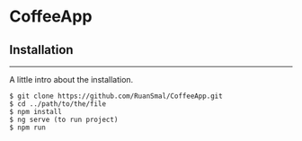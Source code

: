 # CoffeeApp

## Installation
***
A little intro about the installation. 
```
$ git clone https://github.com/RuanSmal/CoffeeApp.git
$ cd ../path/to/the/file
$ npm install
$ ng serve (to run project)
$ npm run 
```
